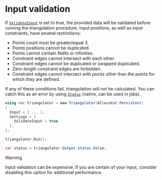 # Input validation

If [`ValidateInput`][validate] is set to true, the provided data will be validated before running the triangulation procedure. Input positions, as well as input constraints, have several restrictions:

- Points count must be greater/equal 3.
- Points positions cannot be duplicated.
- Points cannot contain NaNs or infinities.
- Constraint edges cannot intersect with each other.
- Constraint edges cannot be duplicated or swapped duplicated.
- Zero-length constraint edges are forbidden.
- Constraint edges cannot intersect with points other than the points for which they are defined.

If any of these conditions fail, triangulation will not be calculated. You can catch this as an error by using [`Status`][status] (native, can be used in jobs).

```csharp
using var triangulator = new Triangulator(Allocator.Persistent)
{
  Input = { ... },
  Settings = {
    ValidateInput = true
  },
};

triangulator.Run();

var status = triangulator.Output.Status.Value;
```

> [!WARNING]  
> Input validation can be expensive. If you are certain of your input, consider disabling this option for additional performance.

[validate]: xref:andywiecko.BurstTriangulator.Triangulator.TriangulationSettings.ValidateInput
[status]: xref:andywiecko.BurstTriangulator.Triangulator.Status
